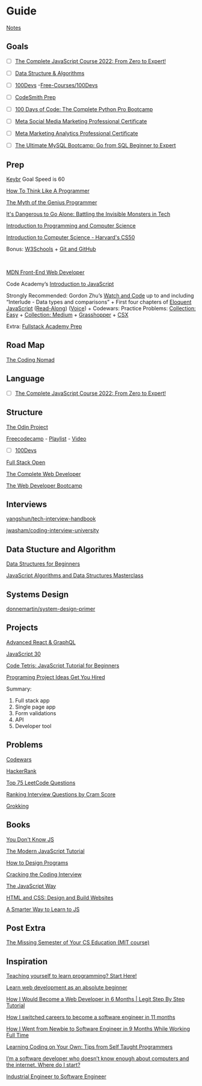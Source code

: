 # Guide

[Notes](https://docs.google.com/document/d/1n91KMMQMKcyspaR4Kdwk39FpWFkSofbrLhIhMQ5iYb8/edit#heading=h.g16tii4l7pb3)

## Goals
- [ ] [The Complete JavaScript Course 2022: From Zero to Expert!](https://www.udemy.com/course/the-complete-javascript-course/) 
- [ ] [Data Structure & Algorithms](https://github.com/vicxny/Data-Structures-and-Algorithms)
- [ ] [100Devs](https://www.youtube.com/playlist?list=PLBf-QcbaigsJysJ-KFZvLGJvvW-3sfk1S) -[Free-Courses/100Devs](https://github.com/vicxny/Free-Courses/tree/main/100Devs)
- [ ] [CodeSmith Prep](https://github.com/vicxny/CodeSmith-Prep)
- [ ] [100 Days of Code: The Complete Python Pro Bootcamp](https://www.udemy.com/course/100-days-of-code/)
- [ ] [Meta Social Media Marketing Professional Certificate](https://www.coursera.org/professional-certificates/facebook-social-media-marketing)
- [ ] [Meta Marketing Analytics Professional Certificate](https://www.coursera.org/professional-certificates/facebook-marketing-analytics)
- [ ] [The Ultimate MySQL Bootcamp: Go from SQL Beginner to Expert](https://www.udemy.com/course/the-ultimate-mysql-bootcamp-go-from-sql-beginner-to-expert/?src=sac&kw=The+Ultimate+MySQL+Bootcamp%3A+Go+from+SQL+Beginner+to+Expert) 



## Prep

[Keybr](https://www.keybr.com/) Goal Speed is 60 

[How To Think Like A Programmer](https://www.youtube.com/watch?v=azcrPFhaY9k)

[The Myth of the Genius Programmer](https://www.youtube.com/watch?v=0SARbwvhupQ)

[It's Dangerous to Go Alone: Battling the Invisible Monsters in Tech](https://www.youtube.com/watch?v=1i8ylq4j_EY)

[Introduction to Programming and Computer Science](https://www.youtube.com/watch?v=zOjov-2OZ0E)

[Introduction to Computer Science - Harvard's CS50](https://www.youtube.com/playlist?list=PLWKjhJtqVAbmGw5fN5BQlwuug-8bDmabi)

Bonus: [W3Schools](https://www.w3schools.com/) + [Git and GitHub](https://www.youtube.com/playlist?list=PLRqwX-V7Uu6ZF9C0YMKuns9sLDzK6zoiV)

<br />

[MDN Front-End Web Developer](https://developer.mozilla.org/en-US/docs/Learn/Front-end_web_developer)

Code Academy’s [Introduction to JavaScript](https://www.codecademy.com/learn/introduction-to-javascript)

Strongly Recommended: Gordon Zhu’s [Watch and Code](https://watchandcode.com/) up to and including “Interlude - Data types and comparisons” + First four chapters of [Eloquent JavaScript](https://eloquentjavascript.net/) ([Read-Along](https://www.youtube.com/playlist?list=PLdhl9urj_8zboHrfA0k0GLIFASyP0vgjf)) ([Voice](https://www.youtube.com/playlist?list=PLeih6Atn-p_kz9BCPZyA3bo75PkB1Xo_J)) + Codewars: Practice Problems: [Collection: Easy](https://www.codewars.com/collections/easy-6) + [Collection: Medium](https://www.codewars.com/collections/medium-1) + [Grasshopper](https://learn.grasshopper.app/) + [CSX](https://csx.codesmith.io/home)

Extra: [Fullstack Academy Prep](https://welcome.fullstackacademy.com/#?login&callbackUrl=https://learn.fullstackacademy.com/workshop)

## Road Map

[The Coding Nomad](https://app.milanote.com/publish-preview/1Hdwhe1GsYO56q)

## Language

- [ ] [The Complete JavaScript Course 2022: From Zero to Expert!](https://www.udemy.com/course/the-complete-javascript-course/) 

## Structure
[The Odin Project](https://www.theodinproject.com/tracks/full-stack-javascript)

[Freecodecamp](https://www.freecodecamp.org/learn/) - [Playlist](https://www.youtube.com/c/Freecodecamp/playlists) - [Video](https://www.youtube.com/playlist?list=PLgBH1CvjOA62oNEVgz-dECiCZCE_Q3ZFH)

- [ ] [100Devs](https://www.youtube.com/playlist?list=PLBf-QcbaigsKwq3k2YEBQS17xUwfOA3O3)

[Full Stack Open](https://fullstackopen.com/en/)

[The Complete Web Developer](https://www.udemy.com/course/the-complete-web-developer-zero-to-mastery/)

[The Web Developer Bootcamp](https://www.udemy.com/course/the-complete-web-developer-zero-to-mastery/)

## Interviews

[yangshun/tech-interview-handbook](https://github.com/yangshun/tech-interview-handbook)

[jwasham/coding-interview-university](https://github.com/jwasham/coding-interview-university)

## Data Stucture and Algorithm

[Data Structures for Beginners](https://www.youtube.com/watch?v=YOfXMQnUlZY)

[JavaScript Algorithms and Data Structures Masterclass](https://www.udemy.com/course/js-algorithms-and-data-structures-masterclass/)

## Systems Design

[donnemartin/system-design-primer](https://github.com/donnemartin/system-design-primer)

## Projects

[Advanced React & GraphQL](https://advancedreact.com/)

[JavaScript 30](https://javascript30.com/)

[Code Tetris: JavaScript Tutorial for Beginners](https://www.youtube.com/watch?v=rAUn1Lom6dw&t=5s)

[Programing Project Ideas Get You Hired](https://www.youtube.com/watch?v=DEKxwH5hGfo)

Summary:
1. Full stack app 
2. Single page app 
3. Form validations
4. API
5. Developer tool

## Problems

[Codewars](https://www.codewars.com/)

[HackerRank](https://www.hackerrank.com/interview/interview-preparation-kit)

[Top 75 LeetCode Questions](https://leetcode.com/discuss/general-discussion/460599/blind-75-leetcode-questions)

[Ranking Interview Questions by Cram Score](https://jeremyaguilon.me/blog/ranking_interview_questions_by_cram_score)

[Grokking](https://www.educative.io/courses/grokking-the-coding-interview)

## Books

[You Don't Know JS](https://github.com/getify/You-Dont-Know-JS/blob/1st-ed/README.md)

[The Modern JavaScript Tutorial](https://javascript.info/)

[How to Design Programs](http://htdp.org/2003-09-26/)

[Cracking the Coding Interview]()

[The JavaScript Way](https://github.com/thejsway/thejsway)

[HTML and CSS: Design and Build Websites](https://wtf.tw/ref/duckett.pdf)

[A Smarter Way to Learn to JS](https://wccftech.com/wp-content/uploads/2014/10/JavaScript.pdf)

## Post Extra

[The Missing Semester of Your CS Education (MIT course)](https://www.reddit.com/r/learnprogramming/comments/eyagda/the_missing_semester_of_your_cs_education_mit/)


## Inspiration

[Teaching yourself to learn programming? Start Here!](https://www.youtube.com/watch?v=GiUDWx9NpMU)

[Learn web development as an absolute beginner](https://www.youtube.com/watch?v=ysEN5RaKOlA)

[How I Would Become a Web Developer in 6 Months | Legit Step By Step Tutorial](https://www.youtube.com/watch?v=vB4bSDznwgM&list=WL&index=14&t=5s)

[How I switched careers to become a software engineer in 11 months](https://www.freecodecamp.org/news/how-i-switched-careers-to-become-a-software-engineer-in-11-months-and-how-you-can-too-9849afabc126/)

[How I Went from Newbie to Software Engineer in 9 Months While Working Full Time](https://www.freecodecamp.org/news/how-i-went-from-newbie-to-software-engineer-in-9-months-while-working-full-time-460bd8485847/)

[Learning Coding on Your Own: Tips from Self Taught Programmers](https://www.youtube.com/watch?v=2BnEu5KYg4g)

[I’m a software developer who doesn’t know enough about computers and the internet. Where do I start?](https://www.reddit.com/r/learnprogramming/comments/krqhln/im_a_software_developer_who_doesnt_know_enough/)

[Industrial Engineer to Software Engineer](https://www.danielleskosky.com/industrial-engineer-to-software-engineer/)






